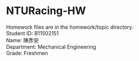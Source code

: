 # NTURacing-HW
Homework files are in the homework/topic directory.  
Student ID: B11502151  
Name: 陳彥安   
Department: Mechanical Engineering  
Grade: Freshmen
